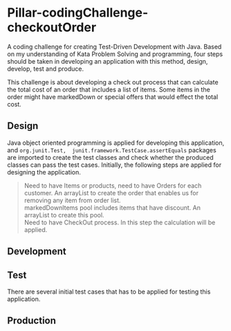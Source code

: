 # Pillar-codingChallenge-checkoutOrder
A coding challenge for creating Test-Driven Development with Java. Based on my understanding of Kata Problem Solving
and programming, four steps should be taken in developing an application with this method, design, develop, test and 
produce.

This challenge is about developing a check out process that can calculate the total cost of an order that includes a 
list of items. Some items in the order might have markedDown or special offers that would effect the total cost. 

Design
------------------------------------------------------------------------------------------------------------------------
Java object oriented programming is applied for developing this application, and ``org.junit.Test, 
junit.framework.TestCase.assertEquals`` packages are imported to create the test classes and check whether the produced
classes can pass the test cases.
Initially, the following steps are applied for designing the application.

> Need to have Items or products, need to have Orders for each customer. An arrayList to create the order that enables 
us for removing any item from order list.\
> markedDownItems pool includes items that have discount. An arrayList to create this pool.\
> Need to have CheckOut process. In this step the calculation will be applied.
>

Development
------------------------------------------------------------------------------------------------------------------------

Test
------------------------------------------------------------------------------------------------------------------------
There are several initial test cases that has to be applied for testing this application.

Production
------------------------------------------------------------------------------------------------------------------------
